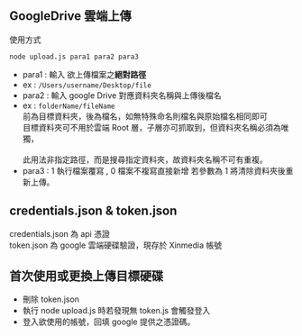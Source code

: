 ## GoogleDrive 雲端上傳

使用方式

```
node upload.js para1 para2 para3

```

- para1 : 輸入 欲上傳檔案之<b>絕對路徑</b>
- ex : `/Users/username/Desktop/file`
- para2 : 輸入 google Drive 對應資料夾名稱與上傳後檔名
- ex : `folderName/fileName` <br/>
  前為目標資料夾，後為檔名，如無特殊命名則檔名與原始檔名相同即可 <br/>
  目標資料夾可不用於雲端 Root 層，子層亦可抓取到，但資料夾名稱必須為唯獨，<br/><br/>
  此用法非指定路徑，而是搜尋指定資料夾，故資料夾名稱不可有重複。
- para3 : 1 執行檔案覆寫 , 0 檔案不複寫直接新增
  若參數為 1 將清除資料夾後重新上傳。

## credentials.json & token.json

credentials.json 為 api 憑證 <br/>
token.json 為 google 雲端硬碟驗證，現存於 Xinmedia 帳號

## 首次使用或更換上傳目標硬碟

- 刪除 token.json
- 執行 node upload.js 時若發現無 token.js 會觸發登入
- 登入欲使用的帳號，回填 google 提供之憑證碼。
